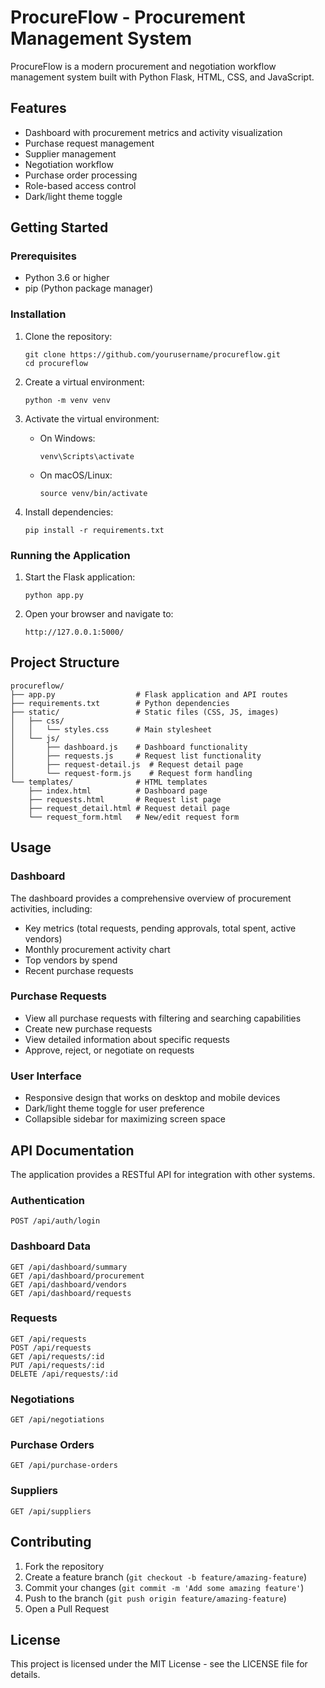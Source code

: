 
# ProcureFlow - Procurement Management System

ProcureFlow is a modern procurement and negotiation workflow management system built with Python Flask, HTML, CSS, and JavaScript.

## Features

- Dashboard with procurement metrics and activity visualization
- Purchase request management
- Supplier management
- Negotiation workflow
- Purchase order processing
- Role-based access control
- Dark/light theme toggle

## Getting Started

### Prerequisites

- Python 3.6 or higher
- pip (Python package manager)

### Installation

1. Clone the repository:
   ```
   git clone https://github.com/yourusername/procureflow.git
   cd procureflow
   ```

2. Create a virtual environment:
   ```
   python -m venv venv
   ```

3. Activate the virtual environment:
   - On Windows:
     ```
     venv\Scripts\activate
     ```
   - On macOS/Linux:
     ```
     source venv/bin/activate
     ```

4. Install dependencies:
   ```
   pip install -r requirements.txt
   ```

### Running the Application

1. Start the Flask application:
   ```
   python app.py
   ```

2. Open your browser and navigate to:
   ```
   http://127.0.0.1:5000/
   ```

## Project Structure

```
procureflow/
├── app.py                  # Flask application and API routes
├── requirements.txt        # Python dependencies
├── static/                 # Static files (CSS, JS, images)
│   ├── css/
│   │   └── styles.css      # Main stylesheet
│   └── js/
│       ├── dashboard.js    # Dashboard functionality
│       ├── requests.js     # Request list functionality
│       ├── request-detail.js  # Request detail page
│       └── request-form.js    # Request form handling
└── templates/              # HTML templates
    ├── index.html          # Dashboard page
    ├── requests.html       # Request list page
    ├── request_detail.html # Request detail page
    └── request_form.html   # New/edit request form
```

## Usage

### Dashboard

The dashboard provides a comprehensive overview of procurement activities, including:
- Key metrics (total requests, pending approvals, total spent, active vendors)
- Monthly procurement activity chart
- Top vendors by spend
- Recent purchase requests

### Purchase Requests

- View all purchase requests with filtering and searching capabilities
- Create new purchase requests
- View detailed information about specific requests
- Approve, reject, or negotiate on requests

### User Interface

- Responsive design that works on desktop and mobile devices
- Dark/light theme toggle for user preference
- Collapsible sidebar for maximizing screen space

## API Documentation

The application provides a RESTful API for integration with other systems.

### Authentication

```
POST /api/auth/login
```

### Dashboard Data

```
GET /api/dashboard/summary
GET /api/dashboard/procurement
GET /api/dashboard/vendors
GET /api/dashboard/requests
```

### Requests

```
GET /api/requests
POST /api/requests
GET /api/requests/:id
PUT /api/requests/:id
DELETE /api/requests/:id
```

### Negotiations

```
GET /api/negotiations
```

### Purchase Orders

```
GET /api/purchase-orders
```

### Suppliers

```
GET /api/suppliers
```

## Contributing

1. Fork the repository
2. Create a feature branch (`git checkout -b feature/amazing-feature`)
3. Commit your changes (`git commit -m 'Add some amazing feature'`)
4. Push to the branch (`git push origin feature/amazing-feature`)
5. Open a Pull Request

## License

This project is licensed under the MIT License - see the LICENSE file for details.
